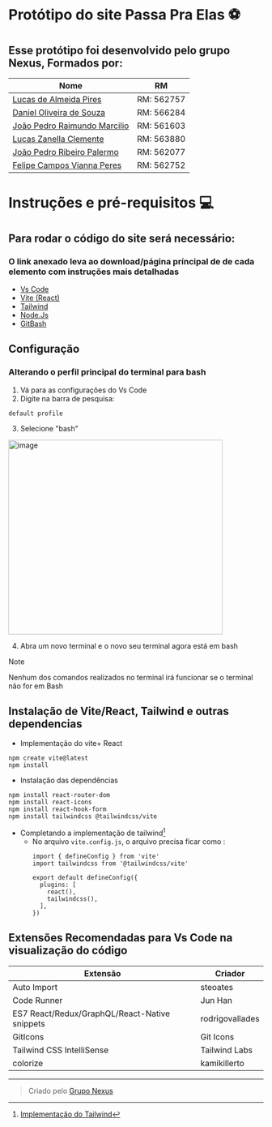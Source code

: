 # Protótipo do site Passa Pra Elas :soccer:	

## Esse protótipo foi desenvolvido pelo grupo Nexus, Formados por:

|Nome|RM|
|--|--|
|[Lucas de Almeida Pires](https://github.com/LucasAllPires) | RM: 562757 |
|[Daniel Oliveira de Souza](https://github.com/xdlimao) | RM: 566284 |
|[João Pedro Raimundo Marcilio](https://github.com/Jonausss) | RM: 561603 |
|[Lucas Zanella Clemente](https://github.com/LucasZanellaClemente) | RM: 563880 |
|[João Pedro Ribeiro Palermo](https://github.com/jpPalermo) | RM: 562077 |
|[Felipe Campos Vianna Peres](https://github.com/camp0s0s) | RM: 562752 |

# Instruções e pré-requisitos :computer:	

## Para rodar o código do site será necessário:  

### O link anexado leva ao download/página príncipal de de cada elemento com instruções mais detalhadas

- [Vs Code](https://code.visualstudio.com)
- [Vite (React)](https://vite.dev)
- [Tailwind](https://tailwindcss.com)
- [Node.Js](https://nodejs.org)
- [GitBash](https://git-scm.com/downloads)

## Configuração

### Alterando o perfil principal do terminal para bash
  
1. Vá para as configurações do Vs Code
2. Digite na barra de pesquisa:
```
default profile
```
3. Selecione "bash"
<img width="423" height="384" alt="image" src="https://github.com/user-attachments/assets/9529aabe-9dc3-48b7-a4d8-a4e330dd708b" />  

4. Abra um novo terminal e o novo seu terminal agora está em bash

> [!NOTE]
> Nenhum dos comandos realizados no terminal irá funcionar se o terminal não for em Bash

## Instalação de Vite/React, Tailwind e outras dependencias
- Implementação do vite+ React
```
npm create vite@latest
npm install
```
- Instalação das dependências
```
npm install react-router-dom
npm install react-icons
npm install react-hook-form
npm install tailwindcss @tailwindcss/vite
```
- Completando a implementação de tailwind[^1]
  - No arquivo `vite.config.js`, o arquivo precisa ficar como :
    ```
    import { defineConfig } from 'vite'
    import tailwindcss from '@tailwindcss/vite'
    
    export default defineConfig({
      plugins: [
        react(),
        tailwindcss(),
      ],
    })
    ```
  
## Extensões Recomendadas para Vs Code na visualização do código

|Extensão|Criador|
|--|--|
|Auto Import | steoates |
|Code Runner | Jun Han |
|ES7 React/Redux/GraphQL/React-Native snippets | rodrigovallades |
|GitIcons | Git Icons |
|Tailwind CSS IntelliSense | Tailwind Labs |
|colorize | kamikillerto |

---
[^1]: [Implementação do Tailwind](https://tailwindcss.com/docs/installation/using-vite)

> Criado pelo [Grupo Nexus](https://github.com/Nexus-Consulting-FIAP)

